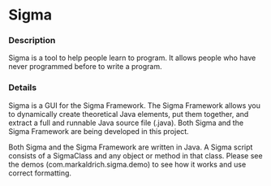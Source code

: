 # Sigma

### Description
Sigma is a tool to help people learn to program. It allows people who have never programmed before to write a program.

### Details
Sigma is a GUI for the Sigma Framework. The Sigma Framework allows you to dynamically create theoretical Java elements, put them together, and extract a full and runnable Java source file (.java). Both Sigma and the Sigma Framework are being developed in this project.

Both Sigma and the Sigma Framework are written in Java. A Sigma script consists of a SigmaClass and any object or method in that class. Please see the demos (com.markaldrich.sigma.demo) to see how it works and use correct formatting.